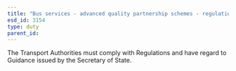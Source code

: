 ```yaml
---
title: "Bus services - advanced quality partnership schemes - regulations and guidance"
esd_id: 3154
type: duty
parent_id:  
---
```


The Transport Authorities must comply with Regulations  and have regard to Guidance issued by the Secretary of State.

